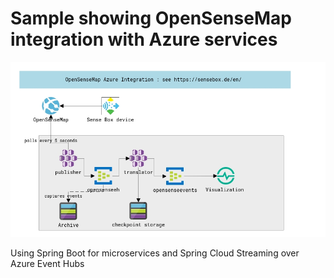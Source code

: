 # Sample showing OpenSenseMap integration with Azure services

![None](./assets/HighlevelArchitecture.PNG) 

Using Spring Boot for microservices and Spring Cloud Streaming over Azure Event Hubs
